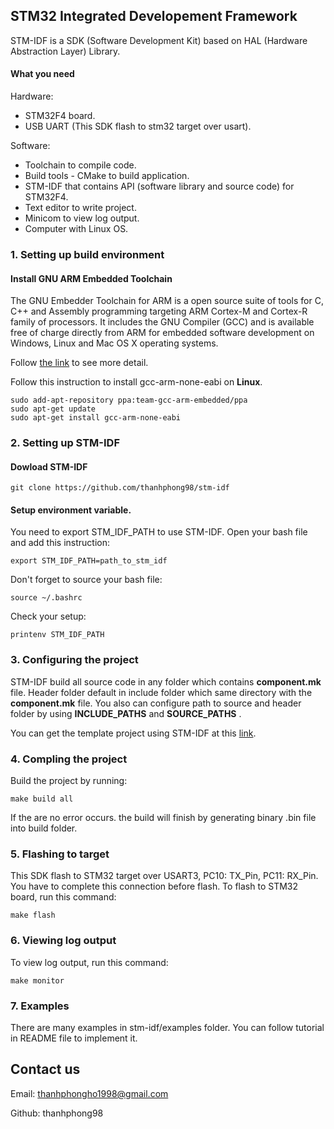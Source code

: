 ## STM32 Integrated Developement Framework

STM-IDF is a SDK (Software Development Kit) based on HAL (Hardware Abstraction Layer) Library.

#### What you need

Hardware:

- STM32F4 board.
- USB UART (This SDK flash to stm32 target over usart).

Software:

- Toolchain to compile code.
- Build tools - CMake to build application.
- STM-IDF that contains API (software library and source code) for STM32F4.
- Text editor to write project.
- Minicom to view log output.
- Computer with Linux OS.

### 1. Setting up build environment

#### Install GNU ARM Embedded Toolchain

The GNU Embedder Toolchain for ARM is a open source suite of tools for C, C++ and Assembly programming targeting ARM Cortex-M and Cortex-R family of processors. It includes the GNU Compiler (GCC) and is available free of charge directly from ARM for embedded software development on Windows, Linux and Mac OS X operating systems.

Follow [the link](https://developer.arm.com/tools-and-software/open-source-software/developer-tools/gnu-toolchain/gnu-rm/downloads) to see more detail.

Follow this instruction to install gcc-arm-none-eabi on **Linux**.

```
sudo add-apt-repository ppa:team-gcc-arm-embedded/ppa
sudo apt-get update
sudo apt-get install gcc-arm-none-eabi
```

### 2. Setting up STM-IDF

#### Dowload STM-IDF

```
git clone https://github.com/thanhphong98/stm-idf
```

#### Setup environment variable.

You need to export STM_IDF_PATH to use STM-IDF. Open your bash file and add this instruction:

```
export STM_IDF_PATH=path_to_stm_idf
```

Don't forget to source your bash file:

```
source ~/.bashrc
```

Check your setup:

```
printenv STM_IDF_PATH
```

### 3. Configuring the project 

STM-IDF build all source code in any folder which contains **component.mk** file. Header folder default in include folder which same directory with the **component.mk** file. You also can configure path to source and header folder by using **INCLUDE_PATHS** and **SOURCE_PATHS** .

You can get the template project using STM-IDF at this [link](https://github.com/thanhphong98/stm32-template).

### 4. Compling the project

Build the project by running:

```
make build all
```

If the are no error occurs. the build will finish by generating binary .bin file into build folder.

### 5. Flashing to target

This SDK flash to STM32 target over USART3, PC10: TX_Pin, PC11: RX_Pin. You have to complete this connection before flash. To flash to STM32 board, run this command:

```
make flash
```

### 6. Viewing log output 

To view log output, run this command:

```
make monitor
```

### 7. Examples

There are many examples in stm-idf/examples folder. You can follow tutorial in README file to implement it.

## Contact us

Email: thanhphongho1998@gmail.com

Github: thanhphong98 
